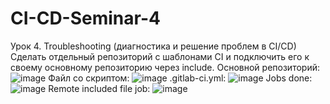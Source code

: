 # CI-CD-Seminar-4
Урок 4. Troubleshooting (диагностика и решение проблем в CI/CD) Сделать отдельный репозиторий с шаблонами CI и подключить его к своему основному репозиторию через include.
Основной репозиторий:
![image](https://github.com/TrofimTakoiOdin/CI-CD-Seminar-4/assets/107549785/bbf48191-c14f-49aa-aea3-c239ba9c7baf)
Файл со скриптом:
![image](https://github.com/TrofimTakoiOdin/CI-CD-Seminar-4/assets/107549785/b191adc3-d868-4f68-a62b-681e6319443b)
.gitlab-ci.yml:
![image](https://github.com/TrofimTakoiOdin/CI-CD-Seminar-4/assets/107549785/345bd178-e445-4a90-8a34-640b250f1397)
Jobs done:
![image](https://github.com/TrofimTakoiOdin/CI-CD-Seminar-4/assets/107549785/220b9343-371f-4b9a-a5c5-54b353a7580a)
Remote included file job:
![image](https://github.com/TrofimTakoiOdin/CI-CD-Seminar-4/assets/107549785/a8ba2d64-03dc-450d-8c0a-fa6ce73b32e2)
